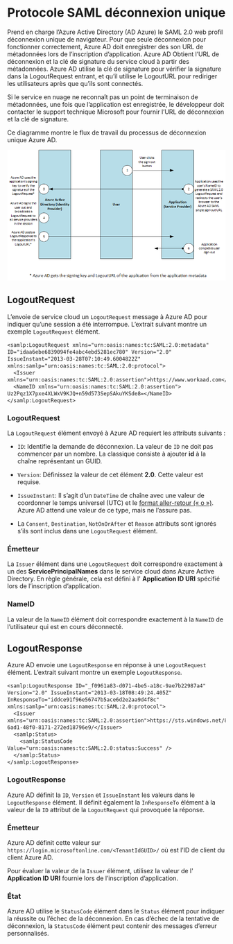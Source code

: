 <properties
    pageTitle="Azure déconnexion unique protocole SAML | Microsoft Azure"
    description="Cet article décrit le protocole SAML Sign-Out unique dans Azure Active Directory"
    services="active-directory"
    documentationCenter=".net"
    authors="priyamohanram"
    manager="mbaldwin"
    editor=""/>

<tags
    ms.service="active-directory"
    ms.workload="identity"
    ms.tgt_pltfrm="na"
    ms.devlang="na"
    ms.topic="article"
    ms.date="10/03/2016"
    ms.author="priyamo"/>


# <a name="single-sign-out-saml-protocol"></a>Protocole SAML déconnexion unique

Prend en charge l’Azure Active Directory (AD Azure) le SAML 2.0 web profil déconnexion unique de navigateur. Pour que seule déconnexion pour fonctionner correctement, Azure AD doit enregistrer des son URL de métadonnées lors de l’inscription d’application. Azure AD Obtient l’URL de déconnexion et la clé de signature du service cloud à partir des métadonnées. Azure AD utilise la clé de signature pour vérifier la signature dans la LogoutRequest entrant, et qu’il utilise le LogoutURL pour rediriger les utilisateurs après que qu’ils sont connectés.

Si le service en nuage ne reconnaît pas un point de terminaison de métadonnées, une fois que l’application est enregistrée, le développeur doit contacter le support technique Microsoft pour fournir l’URL de déconnexion et la clé de signature.

Ce diagramme montre le flux de travail du processus de déconnexion unique Azure AD.

![Authentification unique des flux de travail](media/active-directory-single-sign-out-protocol-reference/active-directory-saml-single-sign-out-workflow.png)

## <a name="logoutrequest"></a>LogoutRequest

L’envoie de service cloud un `LogoutRequest` message à Azure AD pour indiquer qu’une session a été interrompue. L’extrait suivant montre un exemple `LogoutRequest` élément.

```
<samlp:LogoutRequest xmlns="urn:oasis:names:tc:SAML:2.0:metadata" ID="idaa6ebe6839094fe4abc4ebd5281ec780" Version="2.0" IssueInstant="2013-03-28T07:10:49.6004822Z" xmlns:samlp="urn:oasis:names:tc:SAML:2.0:protocol">
  <Issuer xmlns="urn:oasis:names:tc:SAML:2.0:assertion">https://www.workaad.com</Issuer>
  <NameID xmlns="urn:oasis:names:tc:SAML:2.0:assertion"> Uz2Pqz1X7pxe4XLWxV9KJQ+n59d573SepSAkuYKSde8=</NameID>
</samlp:LogoutRequest>
```

### <a name="logoutrequest"></a>LogoutRequest

La `LogoutRequest` élément envoyé à Azure AD requiert les attributs suivants :

- `ID`: Identifie la demande de déconnexion. La valeur de `ID` ne doit pas commencer par un nombre. La classique consiste à ajouter **id** à la chaîne représentant un GUID.

- `Version`: Définissez la valeur de cet élément **2.0**. Cette valeur est requise.

- `IssueInstant`: Il s’agit d’un `DateTime` de chaîne avec une valeur de coordonner le temps universel (UTC) et le [format aller-retour (« o »)](https://msdn.microsoft.com/library/az4se3k1.aspx). Azure AD attend une valeur de ce type, mais ne l’assure pas.

- La `Consent`, `Destination`, `NotOnOrAfter` et `Reason` attributs sont ignorés s’ils sont inclus dans une `LogoutRequest` élément.

### <a name="issuer"></a>Émetteur

La `Issuer` élément dans une `LogoutRequest` doit correspondre exactement à un des **ServicePrincipalNames** dans le service cloud dans Azure Active Directory. En règle générale, cela est défini à l' **Application ID URI** spécifié lors de l’inscription d’application.

### <a name="nameid"></a>NameID

La valeur de la `NameID` élément doit correspondre exactement à la `NameID` de l’utilisateur qui est en cours déconnecté.
## <a name="logoutresponse"></a>LogoutResponse

Azure AD envoie une `LogoutResponse` en réponse à une `LogoutRequest` élément. L’extrait suivant montre un exemple `LogoutResponse`.

```
<samlp:LogoutResponse ID="_f0961a83-d071-4be5-a18c-9ae7b22987a4" Version="2.0" IssueInstant="2013-03-18T08:49:24.405Z" InResponseTo="iddce91f96e56747b5ace6d2e2aa9d4f8c" xmlns:samlp="urn:oasis:names:tc:SAML:2.0:protocol">
  <Issuer xmlns="urn:oasis:names:tc:SAML:2.0:assertion">https://sts.windows.net/82869000-6ad1-48f0-8171-272ed18796e9/</Issuer>
  <samlp:Status>
    <samlp:StatusCode Value="urn:oasis:names:tc:SAML:2.0:status:Success" />
  </samlp:Status>
</samlp:LogoutResponse>
```

### <a name="logoutresponse"></a>LogoutResponse

Azure AD définit la `ID`, `Version` et `IssueInstant` les valeurs dans le `LogoutResponse` élément. Il définit également la `InResponseTo` élément à la valeur de la `ID` attribut de la `LogoutRequest` qui provoquée la réponse.

### <a name="issuer"></a>Émetteur

Azure AD définit cette valeur sur `https://login.microsoftonline.com/<TenantIdGUID>/` où <TenantIdGUID> est l’ID de client du client Azure AD.

Pour évaluer la valeur de la `Issuer` élément, utilisez la valeur de l' **Application ID URI** fournie lors de l’inscription d’application.

### <a name="status"></a>État

Azure AD utilise le `StatusCode` élément dans le `Status` élément pour indiquer la réussite ou l’échec de la déconnexion. En cas d’échec de la tentative de déconnexion, la `StatusCode` élément peut contenir des messages d’erreur personnalisés.
